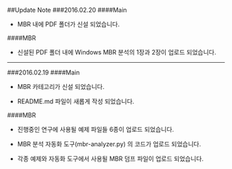 ##Update Note
###2016.02.20
####Main
* MBR 내에 PDF 폴더가 신설 되었습니다.

####MBR
* 신설된 PDF 폴더 내에 Windows MBR 분석의 1장과 2장이 업로드 되었습니다.

<hr></hr>

###2016.02.19
####Main
* MBR 카테고리가 신설 되었습니다.

* README.md 파일이 새롭게 작성 되었습니다.

####MBR
* 진행중인 연구에 사용될 예제 파일들 6종이 업로드 되었습니다.

* MBR 분석 자동화 도구(mbr-analyzer.py) 의 코드가 업로드 되었습니다.

* 각종 예제와 자동화 도구에서 사용될 MBR 덤프 파일이 업로드 되었습니다.

